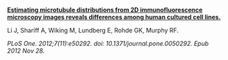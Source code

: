 [**Estimating microtubule distributions from 2D immunofluorescence microscopy images reveals differences among human cultured cell lines.**](https://www.ncbi.nlm.nih.gov/pubmed/23209697)

Li J, Shariff A, Wiking M, Lundberg E, Rohde GK, Murphy RF.

*PLoS One. 2012;7(11):e50292. doi: 10.1371/journal.pone.0050292. Epub 2012 Nov 28.*
